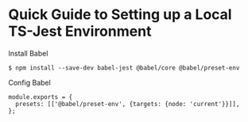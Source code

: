 # Quick Guide to Setting up a Local TS-Jest Environment

Install Babel
```
$ npm install --save-dev babel-jest @babel/core @babel/preset-env
```

Config Babel
```
module.exports = {
  presets: [['@babel/preset-env', {targets: {node: 'current'}}]],
};
```

